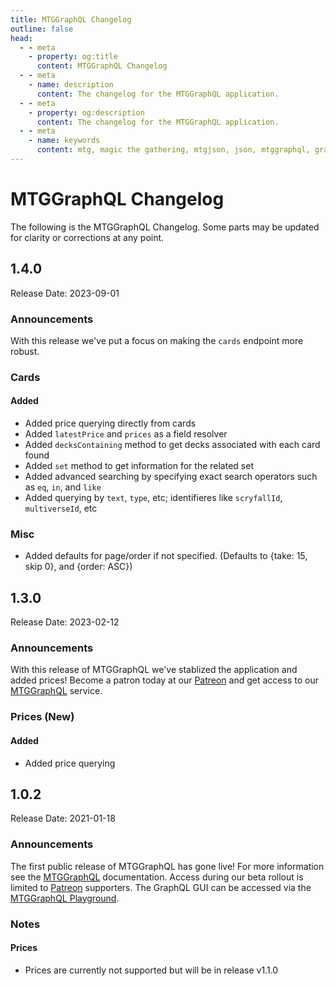 ```yaml
---
title: MTGGraphQL Changelog
outline: false
head:
  - - meta
    - property: og:title
      content: MTGGraphQL Changelog
  - - meta
    - name: description
      content: The changelog for the MTGGraphQL application.
  - - meta
    - property: og:description
      content: The changelog for the MTGGraphQL application.
  - - meta
    - name: keywords
      content: mtg, magic the gathering, mtgjson, json, mtggraphql, graphql
---
```


# MTGGraphQL Changelog

The following is the MTGGraphQL Changelog. Some parts may be updated for clarity or corrections at any point.

## 1.4.0

Release Date: 2023-09-01

### Announcements

With this release we've put a focus on making the `cards` endpoint more robust.

### Cards

#### Added

- Added price querying directly from cards
- Added `latestPrice` and `prices` as a field resolver
- Added `decksContaining` method to get decks associated with each card found
- Added `set` method to get information for the related set
- Added advanced searching by specifying exact search operators such as `eq`, `in`, and `like`
- Added querying by `text`, `type`, etc; identifieres like `scryfallId`, `multiverseId`, etc

### Misc

- Added defaults for page/order if not specified. (Defaults to {take: 15, skip 0}, and {order: ASC})

## 1.3.0

Release Date: 2023-02-12

### Announcements

With this release of MTGGraphQL we've stablized the application and added prices! Become a patron today at our <a href="https://www.patreon.com/MTGJSON" class="link-inline-image patreon" target="_blank" rel="noreferrer noopener">Patreon</a> and get access to our [MTGGraphQL](/mtggraphql/) service.

### Prices (New)

#### Added

- Added price querying

## 1.0.2

Release Date: 2021-01-18

### Announcements

The first public release of MTGGraphQL has gone live! For more information see the [MTGGraphQL](/mtggraphql/) documentation. Access during our beta rollout is limited to <a href="https://www.patreon.com/MTGJSON" class="link-inline-image patreon" target="_blank" rel="noreferrer noopener">Patreon</a> supporters. The GraphQL GUI can be accessed via the [MTGGraphQL Playground](https://graphql.mtgjson.com/).

### Notes

#### Prices

- Prices are currently not supported but will be in release v1.1.0
